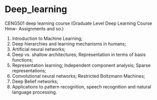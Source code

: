# Deep_learning

CENG501 deep learning course (Graduate Level Deep Learning Course Hmw- Assignments and so.)

1. Introduction to Machine Learning; 
2. Deep hierarchies and learning mechanisms in humans;
3. Artificial neural networks;
4. Deep vs. shallow architectures; Representation in terms of basis functions;
5. Representation learning; Independent component analysis; Sparse representations; 
6. Convolutional neural networks; Restricted Boltzmann Machines;
7. Deep Belief networks;
8. Applications to pattern recognition, speech recognition and natural language processing.

